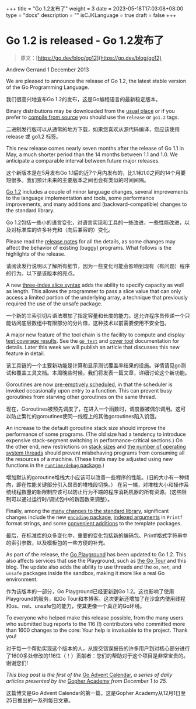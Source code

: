 +++
title = "Go 1.2发布了"
weight = 3
date = 2023-05-18T17:03:08+08:00
type = "docs"
description = ""
isCJKLanguage = true
draft = false
+++

# Go 1.2 is released - Go 1.2发布了

> 原文：[https://go.dev/blog/go12](https://go.dev/blog/go12)

Andrew Gerrand
1 December 2013

We are pleased to announce the release of Go 1.2, the latest stable version of the Go Programming Language.

我们很高兴地宣布Go 1.2的发布，这是Go编程语言的最新稳定版本。

Binary distributions may be downloaded from the [usual place](https://go.dev/doc/install) or if you prefer to [compile from source](https://go.dev/doc/install/source) you should use the `release` or `go1.2` tags.

二进制发行版可以从通常的地方下载，如果您喜欢从源代码编译，您应该使用 release 或 go1.2 标签。

This new release comes nearly seven months after the release of Go 1.1 in May, a much shorter period than the 14 months between 1.1 and 1.0. We anticipate a comparable interval between future major releases.

这个新版本是在5月发布Go 1.1后的近7个月内发布的，比1.1和1.0之间的14个月要短很多。我们预计未来的主要版本之间也会有类似的时间间隔。

[Go 1.2](https://go.dev/doc/go1.2) includes a couple of minor language changes, several improvements to the language implementation and tools, some performance improvements, and many additions and (backward-compatible) changes to the standard library.

Go 1.2包括一些小的语言变化，对语言实现和工具的一些改进，一些性能改进，以及对标准库的许多补充和（向后兼容的）变化。

Please read the [release notes](https://go.dev/doc/go1.2) for all the details, as some changes may affect the behavior of existing (buggy) programs. What follows is the highlights of the release.

请阅读发行说明以了解所有细节，因为一些变化可能会影响到现有（有问题）程序的行为。以下是该版本的亮点。

A new [three-index slice syntax](https://go.dev/doc/go1.2#three_index) adds the ability to specify capacity as well as length. This allows the programmer to pass a slice value that can only access a limited portion of the underlying array, a technique that previously required the use of the unsafe package.

一个新的三索引切片语法增加了指定容量和长度的能力。这允许程序员传递一个只能访问底层数组中有限部分的分片值，这种技术以前需要使用不安全包。

A major new feature of the tool chain is the facility to compute and display [test coverage results](https://go.dev/doc/go1.2#cover). See the [`go test`](https://go.dev/cmd/go/#hdr-Description_of_testing_flags) and [cover tool](https://golang.org/x/tools/cmd/cover) documentation for details. Later this week we will publish an article that discusses this new feature in detail.

该工具链的一个主要新功能是计算和显示测试覆盖率结果的设施。详情请见go测试和覆盖工具文档。本周晚些时候，我们将发表一篇文章，详细讨论这个新功能。

Goroutines are now [pre-emptively scheduled](https://go.dev/doc/go1.2#preemption), in that the scheduler is invoked occasionally upon entry to a function. This can prevent busy goroutines from starving other goroutines on the same thread.

现在，Goroutines被预先调度了，在进入一个函数时，调度器被偶尔调用。这可以防止繁忙的goroutines使同一线程上的其他goroutines陷入饥饿。

An increase to the default goroutine stack size should improve the performance of some programs. (The old size had a tendency to introduce expensive stack-segment switching in performance-critical sections.) On the other end, new restrictions on [stack sizes](https://go.dev/doc/go1.2#stack_size) and [the number of operating system threads](https://go.dev/doc/go1.2#thread_limit) should prevent misbehaving programs from consuming all the resources of a machine. (These limits may be adjusted using new functions in the [`runtime/debug` package](https://go.dev/pkg/runtime/debug).)

增加默认的goroutine堆栈大小应该可以改善一些程序的性能。(旧的大小有一种倾向，即在性能关键部分引入昂贵的堆栈段切换。） 在另一端，对堆栈大小和操作系统线程数量的新限制应该可以防止行为不端的程序消耗机器的所有资源。(这些限制可以通过运行时/调试包中的新函数来调整）。

Finally, among the [many changes to the standard library](https://go.dev/doc/go1.2#library), significant changes include the new [`encoding` package](https://go.dev/doc/go1.2#encoding), [indexed arguments](https://go.dev/doc/go1.2#fmt_indexed_arguments) in `Printf` format strings, and some [convenient additions](https://go.dev/doc/go1.2#text_template) to the template packages.

最后，在标准库的众多变化中，重要的变化包括新的编码包、Printf格式字符串中的索引参数，以及模板包的一些方便的补充。

As part of the release, the [Go Playground](http://play.golang.org/) has been updated to Go 1.2. This also affects services that use the Playground, such as [the Go Tour](https://go.dev/tour/) and this blog. The update also adds the ability to use threads and the `os`, `net`, and `unsafe` packages inside the sandbox, making it more like a real Go environment.

作为该版本的一部分，Go Playground已经更新到Go 1.2。这也影响了使用Playground的服务，如Go Tour和本博客。这次更新还增加了在沙盒内使用线程和os、net、unsafe包的能力，使其更像一个真正的Go环境。

To everyone who helped make this release possible, from the many users who submitted bug reports to the 116 (!) contributors who committed more than 1600 changes to the core: Your help is invaluable to the project. Thank you!

对于每一个帮助实现这个版本的人，从提交错误报告的许多用户到对核心部分进行了1600多处修改的116位（！）贡献者：您们的帮助对于这个项目是非常宝贵的。谢谢您们!

*This blog post is the first of the* [Go Advent Calendar](http://blog.gopheracademy.com/day-01-go-1.2), *a series of daily articles presented by the* [Gopher Academy](http://gopheracademy.com/) *from December 1 to 25.*

这篇博文是Go Advent Calendar的第一篇，这是Gopher Academy从12月1日至25日推出的一系列每日文章。
